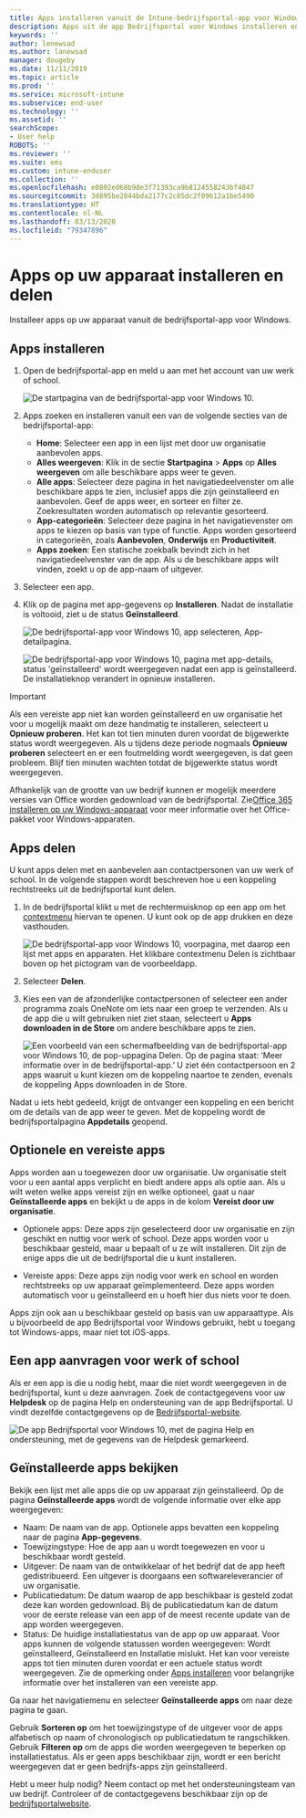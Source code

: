 ```yaml
---
title: Apps installeren vanuit de Intune-bedrijfsportal-app voor Windows
description: Apps uit de app Bedrijfsportal voor Windows installeren en delen
keywords: ''
author: lenewsad
ms.author: lanewsad
manager: dougeby
ms.date: 11/11/2019
ms.topic: article
ms.prod: ''
ms.service: microsoft-intune
ms.subservice: end-user
ms.technology: ''
ms.assetid: ''
searchScope:
- User help
ROBOTS: ''
ms.reviewer: ''
ms.suite: ems
ms.custom: intune-enduser
ms.collection: ''
ms.openlocfilehash: e0802e068b98e3f71393ca9b8124558243bf4847
ms.sourcegitcommit: 3d895be2844bda2177c2c85dc2f09612a1be5490
ms.translationtype: HT
ms.contentlocale: nl-NL
ms.lasthandoff: 03/13/2020
ms.locfileid: "79347896"
---
```

# <a name="install-and-share-apps-on-your-device"></a>Apps op uw apparaat installeren en delen

Installeer apps op uw apparaat vanuit de bedrijfsportal-app voor Windows.

## <a name="install-apps"></a>Apps installeren

1. Open de bedrijfsportal-app en meld u aan met het account van uw werk of school.  

    ![De startpagina van de bedrijfsportal-app voor Windows 10.](./media/RS1_AppDetailsPage_Installed_03.png)
2. Apps zoeken en installeren vanuit een van de volgende secties van de bedrijfsportal-app:  

    * **Home**: Selecteer een app in een lijst met door uw organisatie aanbevolen apps.  
    * **Alles weergeven**: Klik in de sectie **Startpagina** > **Apps** op **Alles weergeven** om alle beschikbare apps weer te geven.  
    * **Alle apps**: Selecteer deze pagina in het navigatiedeelvenster om alle beschikbare apps te zien, inclusief apps die zijn geïnstalleerd en aanbevolen. Geef de apps weer, en sorteer en filter ze. Zoekresultaten worden automatisch op relevantie gesorteerd.  
    * **App-categorieën**: Selecteer deze pagina in het navigatievenster om apps te kiezen op basis van type of functie. Apps worden gesorteerd in categorieën, zoals **Aanbevolen**, **Onderwijs** en **Productiviteit**.  
    * **Apps zoeken**: Een statische zoekbalk bevindt zich in het navigatiedeelvenster van de app. Als u de beschikbare apps wilt vinden, zoekt u op de app-naam of uitgever.  

3. Selecteer een app.   
4. Klik op de pagina met app-gegevens op **Installeren**. Nadat de installatie is voltooid, ziet u de status **Geïnstalleerd**.  

    ![De bedrijfsportal-app voor Windows 10, app selecteren, App-detailpagina.](./media/RS1_AppDetailsPage_Installed_02.png)  
    
    ![De bedrijfsportal-app voor Windows 10, pagina met app-details, status 'geïnstalleerd' wordt weergegeven nadat een app is geïnstalleerd. De installatieknop verandert in opnieuw installeren.](./media/RS1_AppDetailsPage_Installed_01.png)    

> [!IMPORTANT]
> Als een vereiste app niet kan worden geïnstalleerd en uw organisatie het voor u mogelijk maakt om deze handmatig te installeren, selecteert u **Opnieuw proberen**. Het kan tot tien minuten duren voordat de bijgewerkte status wordt weergegeven. Als u tijdens deze periode nogmaals **Opnieuw proberen** selecteert en er een foutmelding wordt weergegeven, is dat geen probleem. Blijf tien minuten wachten totdat de bijgewerkte status wordt weergegeven.   

Afhankelijk van de grootte van uw bedrijf kunnen er mogelijk meerdere versies van Office worden gedownload van de bedrijfsportal. Zie[Office 365 installeren op uw Windows-apparaat](./install-office-windows.md) voor meer informatie over het Office-pakket voor Windows-apparaten.

## <a name="share-apps"></a>Apps delen  
U kunt apps delen met en aanbevelen aan contactpersonen van uw werk of school. In de volgende stappen wordt beschreven hoe u een koppeling rechtstreeks uit de bedrijfsportal kunt delen.

1. In de bedrijfsportal klikt u met de rechtermuisknop op een app om het [contextmenu](https://docs.microsoft.com//windows/uwp/design/controls-and-patterns/menus) hiervan te openen. U kunt ook op de app drukken en deze vasthouden.  

    ![De bedrijfsportal-app voor Windows 10, voorpagina, met daarop een lijst met apps en apparaten. Het klikbare contextmenu Delen is zichtbaar boven op het pictogram van de voorbeeldapp. ](./media/1808_ShareContext_CP_Windows.png)  

2. Selecteer **Delen**.
3. Kies een van de afzonderlijke contactpersonen of selecteer een ander programma zoals OneNote om iets naar een groep te verzenden. Als u de app die u wilt gebruiken niet ziet staan, selecteert u **Apps downloaden in de Store** om andere beschikbare apps te zien.  

    ![Een voorbeeld van een schermafbeelding van de bedrijfsportal-app voor Windows 10, de pop-uppagina Delen. Op de pagina staat: ‘Meer informatie over <naam voorbeeldapp> in de bedrijfsportal-app.’ U ziet één contactpersoon en 2 apps waaruit u kunt kiezen om de koppeling naartoe te zenden, evenals de koppeling Apps downloaden in de Store. ](./media/1808_ShareApps_CP_Windows.png) 

Nadat u iets hebt gedeeld, krijgt de ontvanger een koppeling en een bericht om de details van de app weer te geven. Met de koppeling wordt de bedrijfsportalpagina **Appdetails** geopend. 

## <a name="optional-and-required-apps"></a>Optionele en vereiste apps
Apps worden aan u toegewezen door uw organisatie. Uw organisatie stelt voor u een aantal apps verplicht en biedt andere apps als optie aan. Als u wilt weten welke apps vereist zijn en welke optioneel, gaat u naar **Geïnstalleerde apps** en bekijkt u de apps in de kolom **Vereist door uw organisatie**.  

* Optionele apps: Deze apps zijn geselecteerd door uw organisatie en zijn geschikt en nuttig voor werk of school. Deze apps worden voor u beschikbaar gesteld, maar u bepaalt of u ze wilt installeren. Dit zijn de enige apps die uit de bedrijfsportal die u kunt installeren. 

* Vereiste apps: Deze apps zijn nodig voor werk en school en worden rechtstreeks op uw apparaat geïmplementeerd. Deze apps worden automatisch voor u geïnstalleerd en u hoeft hier dus niets voor te doen. 

Apps zijn ook aan u beschikbaar gesteld op basis van uw apparaattype. Als u bijvoorbeeld de app Bedrijfsportal voor Windows gebruikt, hebt u toegang tot Windows-apps, maar niet tot iOS-apps.

## <a name="request-an-app-for-work-or-school"></a>Een app aanvragen voor werk of school  
Als er een app is die u nodig hebt, maar die niet wordt weergegeven in de bedrijfsportal, kunt u deze aanvragen. Zoek de contactgegevens voor uw **Helpdesk** op de pagina Help en ondersteuning van de app Bedrijfsportal. U vindt dezelfde contactgegevens op de [Bedrijfsportal-website](https://go.microsoft.com/fwlink/?linkid=2010980).    

  ![De app Bedrijfsportal voor Windows 10, met de pagina Help en ondersteuning, met de gegevens van de Helpdesk gemarkeerd. ](./media/1812_UCP_Help_Support_helpdesk.png)  

## <a name="view-installed-apps"></a>Geïnstalleerde apps bekijken  
Bekijk een lijst met alle apps die op uw apparaat zijn geïnstalleerd. Op de pagina **Geïnstalleerde apps** wordt de volgende informatie over elke app weergegeven:

* Naam: De naam van de app. Optionele apps bevatten een koppeling naar de pagina **App-gegevens**.
* Toewijzingstype: Hoe de app aan u wordt toegewezen en voor u beschikbaar wordt gesteld. 
* Uitgever: De naam van de ontwikkelaar of het bedrijf dat de app heeft gedistribueerd. Een uitgever is doorgaans een softwareleverancier of uw organisatie.  
* Publicatiedatum: De datum waarop de app beschikbaar is gesteld zodat deze kan worden gedownload. Bij de publicatiedatum kan de datum voor de eerste release van een app of de meest recente update van de app worden weergegeven.
* Status: De huidige installatiestatus van de app op uw apparaat. Voor apps kunnen de volgende statussen worden weergegeven: Wordt geïnstalleerd, Geïnstalleerd en Installatie mislukt. Het kan voor vereiste apps tot tien minuten duren voordat er een actuele status wordt weergegeven. Zie de opmerking onder [Apps installeren](#install-apps) voor belangrijke informatie over het installeren van een vereiste app. 

Ga naar het navigatiemenu en selecteer **Geïnstalleerde apps** om naar deze pagina te gaan.  


Gebruik **Sorteren op** om het toewijzingstype of de uitgever voor de apps alfabetisch op naam of chronologisch op publicatiedatum te rangschikken. Gebruik **Filteren op** om de apps die worden weergegeven te beperken op installatiestatus.  Als er geen apps beschikbaar zijn, wordt er een bericht weergegeven dat er geen bedrijfs-apps zijn geïnstalleerd.  

Hebt u meer hulp nodig? Neem contact op met het ondersteuningsteam van uw bedrijf. Controleer of de contactgegevens beschikbaar zijn op de [bedrijfsportalwebsite](https://go.microsoft.com/fwlink/?linkid=2010980).  

